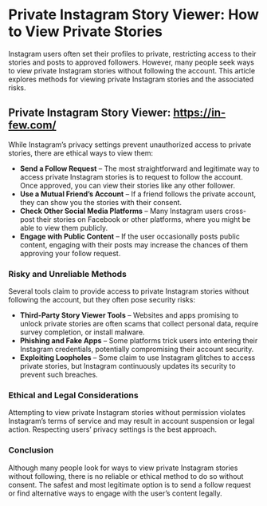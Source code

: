 # **Private Instagram Story Viewer: How to View Private Stories**

Instagram users often set their profiles to private, restricting access to their stories and posts to approved followers. However, many people seek ways to view private Instagram stories without following the account. This article explores methods for viewing private Instagram stories and the associated risks.

## Private Instagram Story Viewer: https://in-few.com/

While Instagram’s privacy settings prevent unauthorized access to private stories, there are ethical ways to view them:

- **Send a Follow Request** – The most straightforward and legitimate way to access private Instagram stories is to request to follow the account. Once approved, you can view their stories like any other follower.
- **Use a Mutual Friend’s Account** – If a friend follows the private account, they can show you the stories with their consent.
- **Check Other Social Media Platforms** – Many Instagram users cross-post their stories on Facebook or other platforms, where you might be able to view them publicly.
- **Engage with Public Content** – If the user occasionally posts public content, engaging with their posts may increase the chances of them approving your follow request.

### Risky and Unreliable Methods

Several tools claim to provide access to private Instagram stories without following the account, but they often pose security risks:

- **Third-Party Story Viewer Tools** – Websites and apps promising to unlock private stories are often scams that collect personal data, require survey completion, or install malware.
- **Phishing and Fake Apps** – Some platforms trick users into entering their Instagram credentials, potentially compromising their account security.
- **Exploiting Loopholes** – Some claim to use Instagram glitches to access private stories, but Instagram continuously updates its security to prevent such breaches.

### Ethical and Legal Considerations

Attempting to view private Instagram stories without permission violates Instagram’s terms of service and may result in account suspension or legal action. Respecting users’ privacy settings is the best approach.

### Conclusion

Although many people look for ways to view private Instagram stories without following, there is no reliable or ethical method to do so without consent. The safest and most legitimate option is to send a follow request or find alternative ways to engage with the user’s content legally.

